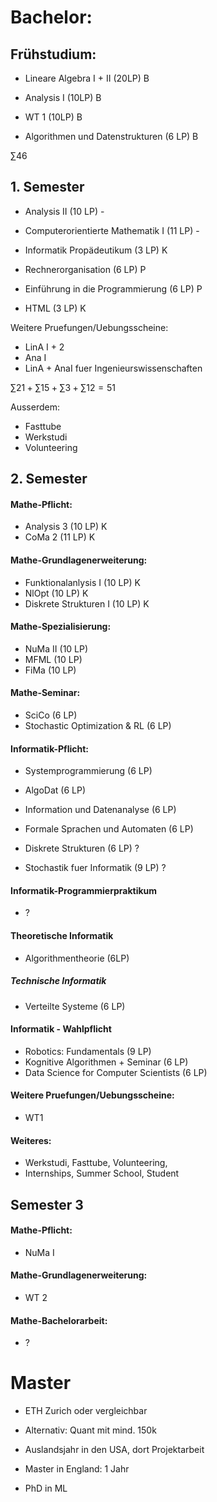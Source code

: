 # Bachelor:
## Frühstudium:
- Lineare Algebra I + II (20LP) B
- Analysis I (10LP) B
- WT 1 (10LP) B

- Algorithmen und Datenstrukturen (6 LP) B

$\sum 46$
## 1. Semester
- Analysis II (10 LP) -
- Computerorientierte Mathematik I (11 LP)  -

- Informatik Propädeutikum (3 LP) K
- Rechnerorganisation (6 LP) P
- Einführung in die Programmierung (6 LP) P

- HTML (3 LP) K

Weitere Pruefungen/Uebungsscheine:
- LinA I + 2 
- Ana I
- LinA + AnaI fuer Ingenieurswissenschaften

$\sum 21 + \sum 15 + \sum 3 + \sum 12 = 51$

Ausserdem:
- Fasttube
- Werkstudi
- Volunteering
## 2. Semester
#### Mathe-Pflicht:
- Analysis 3 (10 LP) K
- CoMa 2 (11 LP) K
#### Mathe-Grundlagenerweiterung:
- Funktionalanlysis I (10 LP) K
- NlOpt (10 LP) K
- Diskrete Strukturen I (10 LP) K
#### Mathe-Spezialisierung:
- NuMa II (10 LP)
- MFML (10 LP)
- FiMa (10 LP)
#### Mathe-Seminar:
- SciCo (6 LP)
- Stochastic Optimization & RL (6 LP) 
#### Informatik-Pflicht:
- Systemprogrammierung (6 LP)
- AlgoDat (6 LP)
- Information und Datenanalyse (6 LP)
- Formale Sprachen und Automaten (6 LP)

- Diskrete Strukturen (6 LP) ?
- Stochastik fuer Informatik (9 LP) ?
#### Informatik-Programmierpraktikum
- ?
#### Theoretische Informatik
- Algorithmentheorie (6LP)
##### Technische Informatik
- Verteilte Systeme (6 LP)
#### Informatik - Wahlpflicht
-  Robotics: Fundamentals (9 LP)
-  Kognitive Algorithmen + Seminar (6 LP)
-  Data Science for Computer Scientists (6 LP)
#### Weitere Pruefungen/Uebungsscheine:
- WT1
#### Weiteres:
- Werkstudi, Fasttube, Volunteering, 
- Internships, Summer School, Student 

## Semester 3

#### Mathe-Pflicht:
- NuMa I
#### Mathe-Grundlagenerweiterung:
- WT 2

#### Mathe-Bachelorarbeit:
- ?


# Master
- ETH Zurich oder vergleichbar
- Alternativ: Quant mit mind. 150k


- Auslandsjahr in den USA, dort Projektarbeit
- Master in England: 1 Jahr
- PhD in ML 